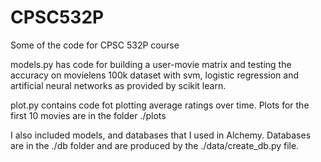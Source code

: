 # CPSC532P
Some of the code for CPSC 532P course

models.py has code for building a user-movie matrix and testing the accuracy on movielens 100k dataset with svm, logistic regression and artificial neural networks as provided by scikit learn. </br>

plot.py contains code fot plotting average ratings over time. Plots for the first 10 movies are in the folder ./plots </br>

I also included models, and databases that I used in Alchemy. Databases are in the ./db folder and are produced by the ./data/create_db.py file.
